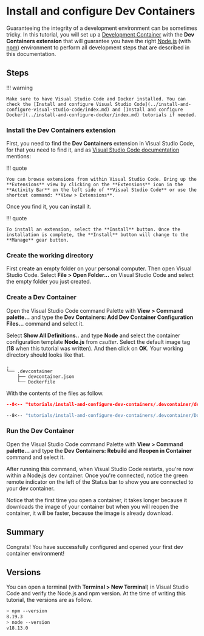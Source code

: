# Install and configure Dev Containers

Guaranteeing the integrity of a development environment can be sometimes tricky.
In this tutorial, you will set up a
[Development Container](../../explanations/about-dev-containers/index.md) with
the **Dev Containers extension** that will guarantee you have the right
[Node.js](../../explanations/about-nodejs/index.md) (with
[npm](../../explanations/about-npm/index.md)) environment to perform all
development steps that are described in this documentation.

## Steps

!!! warning

    Make sure to have Visual Studio Code and Docker installed. You can check the [Install and configure Visual Studio Code](../install-and-configure-visual-studio-code/index.md) and [Install and configure Docker](../install-and-configure-docker/index.md) tutorials if needed.

### Install the Dev Containers extension

First, you need to find the **Dev Containers** extension in Visual Studio Code,
for that you need to find it, and as
[Visual Studio Code documentation](../../explanations/about-visual-studio-code/index.md)
mentions:

!!! quote

    You can browse extensions from within Visual Studio Code. Bring up the **Extensions** view by clicking on the **Extensions** icon in the **Activity Bar** on the left side of **Visual Studio Code** or use the shortcut command: **View > Extensions**.

Once you find it, you can install it.

!!! quote

    To install an extension, select the **Install** button. Once the installation is complete, the **Install** button will change to the **Manage** gear button.

### Create the working directory

First create an empty folder on your personal computer. Then open Visual Studio
Code. Select **File > Open Folder...** on Visual Studio Code and select the
empty folder you just created.

### Create a Dev Container

Open the Visual Studio Code command Palette with **View > Command palette...**
and type the **Dev Containers: Add Dev Container Configuration Files...**
command and select it.

Select **Show All Definitions..** and type **Node** and select the container
configuration template **Node.js** from _csutter_. Select the default image tag
(**18** when this tutorial was written). And then click on **OK**. Your working
directory should looks like that.

```
.
└── .devcontainer
    ├── devcontainer.json
    └── Dockerfile
```

With the contents of the files as follow.

```json title=".devcontainer/devcontainer.json"
--8<-- "tutorials/install-and-configure-dev-containers/.devcontainer/devcontainer.json"
```

```Dockerfile title=".devcontainer/Dockerfile"
--8<-- "tutorials/install-and-configure-dev-containers/.devcontainer/Dockerfile"
```

### Run the Dev Container

Open the Visual Studio Code command Palette with **View > Command palette...**
and type the **Dev Containers: Rebuild and Reopen in Container** command and
select it.

After running this command, when Visual Studio Code restarts, you're now within
a Node.js dev container. Once you're connected, notice the green remote
indicator on the left of the Status bar to show you are connected to your dev
container.

Notice that the first time you open a container, it takes longer because it
downloads the image of your container but when you will reopen the container, it
will be faster, because the image is already download.

## Summary

Congrats! You have successfully configured and opened your first dev container
environment!

## Versions

You can open a terminal (with **Terminal > New Terminal**) in Visual Studio Code
and verify the Node.js and npm version. At the time of writing this tutorial,
the versions are as follow.

```sh
> npm --version
8.19.3
> node --version
v18.13.0
```
